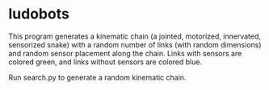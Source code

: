 # ludobots
This program generates a kinematic chain (a jointed, motorized, innervated, sensorized snake) with a random number of links (with random dimensions) and random sensor placement along the chain. Links with sensors are colored green, and links without sensors are colored blue.

Run search.py to generate a random kinematic chain.
